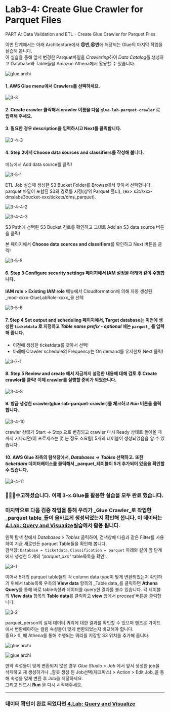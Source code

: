 # Lab3-4: Create Glue Crawler for Parquet Files

PART A: Data Validation and ETL - Create Glue Crawler for Parquet Files



이번 단계에서는 아래 Architecture에서 **⓹번,⓺번**에 해당되는 Glue의 마지막 작업을 실습해 봅니다.\
이 실습을 통해 앞서 변경한 Parquet파일을 *Crawlering*하여 *Data Catalog*를 생성하고 Database와 Table들을 Amazon Athena에서 활용할 수 있습니다.

![glue archi](../../images/1-2.png)

#### 1. AWS Glue menu에서 Crawlers를 선택하세요.

![3-3](../../images/glue/g-3-1-2.png)

#### 2. Create crawler 클릭해서 crawler 이름을 다음 `glue-lab-parquet-crawler` 로 입력해 주세요.

#### 3. 필요한 경우 description을 입력하시고 Next를 클릭합니다.

![3-4-3](../../images/glue/g-3-4-3.png)

#### 4. Step 2에서 **Choose data sources and classifiers를 작성해 봅니다.**
메뉴에서 Add data source를 클릭!

![3-5-1](../../images/glue/g-3-1-5-1.png)

ETL Job 실습때 생성한 S3 Bucket Folder를 Browse에서 찾아서 선택합니다. parquet 파일이 포함된 S3의 경로를 지정(상위 Parquet 폴더), (ex> s3://xxx-dmslabs3bucket-xxx/tickets/dms_parquet).

![3-4-4-2](../../images/glue/g-3-4-4-2.png)

![3-4-4-3](../../images/glue/g-3-4-4-3.png)

S3 Path에 선택된 S3 Bucket 경로를 확인하고 그대로 Add an S3 data source 버튼을 클릭!

본 페이지에서 **Choose data sources and classifiers**를 확인하고 Next 버튼을 클릭!

![3-5-5](../../images/glue/g-3-1-5-5.png)

#### 6. Step 3 **Configure security settings** 페이지에서 IAM 설정을 아래와 같이 수행합니다.
**IAM role > Existing IAM role** 메뉴에서 Cloudformation에 의해 자동 생성된 _mod-xxxx-GlueLabRole-xxxx_을 선택

![3-5-6](../../images/glue/g-3-1-6.png)

#### 7. Step 4 **Set output and scheduling** 페이지에서, Target database는 이전에 생성한  ```ticketdata``` 로 지정하고 *Table name prefix - optional* 에는 ```parquet_``` 를 입력해 줍니다.
- 이전에 생성한 ticketdata를 찾아서 선택!
- 아래에 Crawler schedule의 Frequency는 On demand를 유지한채 Next 클릭!

![3-7-1](../../images/glue/g-3-7-1.png)

#### 8. Step 5 **Review and create** 에서 지금까지 설정한 내용에 대해 검토 후 Create crawler를 클릭! 이제 crawler를 실행할 준비가 되었습니다.

![3-4-8](../../images/glue/g-3-4-8.png)

#### 9. 방금 생성한 crawler(glue-lab-parquet-crawler)를 체크하고 _Run_ 버튼을 클릭합니다.

![3-4-10](../../images/glue/g-3-4-10.png) 

crawler 상태가 Start → Stop 으로 변경되고 crawler 다시 Ready 상태로 돌아올 때까지 기다리면(이 프로세스는 몇 분 정도 소요됨) 5개의 테이블이 생성되었음을 알 수 있습니다. 


#### 10. AWS Glue 좌측의 탐색창에서, _Databases → Tables_ 선택하고. 또한 _ticketdata_ 데이터베이스를 클릭해서 _parquet_테이블이 5개 추가되어 있음을 확인할 수 있습니다.

![3-4-11](../../images/glue/g-3-4-11.png) 

### 👏👏👏수고하셨습니다. 이제 3-x.Glue를 활용한 실습을 모두 완료 했습니다.

### 마지막으로 다음 검증 작업을 통해 우리가 _Glue Crawler_로 작업한 _parquet table_들이 올바르게 생성되었는지 확인해 봅니다. 이 데이터는 [4.Lab: Query and Visualize](../4.lab-querynvisualize/)실습에서 활용 됩니다.

왼쪽 탐색 창에서 _Databases > Tables_ 클릭하여, 검색창에 다음과 같은 Filter를 사용하여 지금 새로만든 parquet Table들을 확인해 봅니다.\
검색창: `Database = ticketdata`, `Classification = parquet` 아래와 같이 앞 단계에서 생성한 5 개의 _"parquet\_xxx"_ table목록을 확인!. 

![3-1](../../images/glue/3-1-checkparquet1.png)

이어서 5개의 parquet table들의 각 column data type이 맞게 변환되었는지 확인하기 위해서 table목록 우측의 **View data** 항목의 _Table data_를 클릭하면 **Athena Query**를 통해 바로 table속성과 데이터를 query한 결과를 볼수 있습니다. 각 테이블의 **View data** 항목의 **Table data**를 클릭하고 **view** 창에서 _proceed_ 버튼을 클릭합니다.

![3-2](../../images/glue/3-1-proceed.png)

parquet\_person의 실제 데이터 쿼리에 대한 결과를 확인할 수 있으며 핸즈온 가이드에서 변환해야하는 컬럼 속성들이 맞게 변환되었는지 비교해야 합니다.\
중요> 이 때 Athena를 통해 수행되는 쿼리를 저장할 S3 위치를 추가해 줍니다. 

![glue archi](../../images/glue/3-1-athenaqueryresult1.png)

![glue archi](../../images/glue/3-1-sportingevent.png)


만약 속성들이 맞게 변환되지 않은 경우 _Glue Studio > Job_ 에서 앞서 생성한 job을 삭제하고 재 생성하거나 _잘못 생성 된 Job선택(체크박스) > Action > Edit Job_을 통해 속성을 맞게 변환 후 Job을 저장하세요.\
그리고 반드시 **Run** 을 다시 시작해주세요.

***

### 데이터 확인이 완료 되었다면 [4.Lab: Query and Visualize](../4.lab-querynvisualize/)

